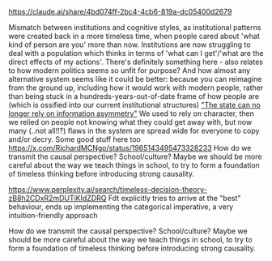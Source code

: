 https://claude.ai/share/4bd074ff-2bc4-4cb6-819a-dc05400d2679

Mismatch between institutions and cognitive styles, as institutional patterns were created back in a more timeless time, when people cared about 'what kind of person are you' more than now. Institutions are now struggling to deal with a population which thinks in terms of 'what can I get'/'what are the direct effects of my actions'.
	There's definitely something here - also relates to how modern politics seems so unfit for purpose? And how almost any alternative system seems like it could be better: because you can reimagine from the ground up, including how it would work with modern people, rather than being stuck in a hundreds-years-out-of-date frame of how people are (which is ossified into our current institutional structures)
	["The state can no longer rely on information asymmetry"](https://x.com/RokoMijic/status/1963539659172016572?t=eTxjYdaqosl0JzVNnZomig&s=19) We used to rely on character, then we relied on people not knowing what they could get away with, but now many (..not all!!?) flaws in the system are spread wide for everyone to copy and/or decry.
	Some good stuff here too https://x.com/RichardMCNgo/status/1965143495473328233
How do we transmit the causal perspective? School/culture? Maybe we should be more careful about the way we teach things in school, to try to form a foundation of timeless thinking before introducing strong causality.

https://www.perplexity.ai/search/timeless-decision-theory-zB8h2CDxR2mDUTiKIdZDRQ
Fdt explicitly tries to arrive at the "best" behaviour, ends up implementing the categorical imperative, a very intuition-friendly approach


How do we transmit the causal perspective? School/culture? Maybe we should be more careful about the way we teach things in school, to try to form a foundation of timeless thinking before introducing strong causality.